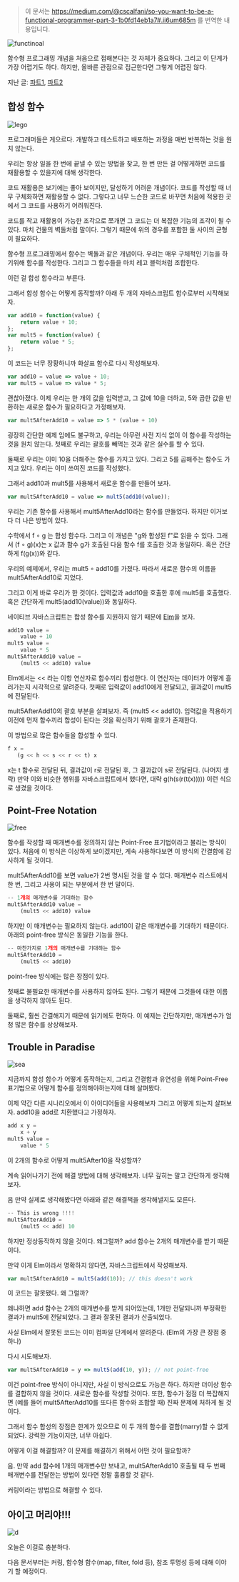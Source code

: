 > 이 문서는 https://medium.com/@cscalfani/so-you-want-to-be-a-functional-programmer-part-3-1b0fd14eb1a7#.ii6um685m 를 번역한 내용입니다.


![functinoal](https://cdn-images-1.medium.com/max/800/1*AM83LP9sGGjIul3c5hIsWg.png)


함수형 프로그래밍 개념을 처음으로 접해본다는 것 자체가 중요하다. 그리고 이 단계가 가장 어렵기도 하다. 하지만, 올바른 관점으로 접근한다면 그렇게 어렵진 않다.


지난 글: [파트1](https://github.com/FEDevelopers/tech.description/wiki/%ED%95%A8%EC%88%98%ED%98%95-%ED%94%84%EB%A1%9C%EA%B7%B8%EB%9E%98%EB%A8%B8%EA%B0%80-%EB%90%98%EA%B3%A0-%EC%8B%B6%EB%8B%A4%EA%B3%A0%3F-(Part-1)), [파트2](https://github.com/FEDevelopers/tech.description/wiki/%ED%95%A8%EC%88%98%ED%98%95-%ED%94%84%EB%A1%9C%EA%B7%B8%EB%9E%98%EB%A8%B8%EA%B0%80-%EB%90%98%EA%B3%A0-%EC%8B%B6%EB%8B%A4%EA%B3%A0%3F-(Part-2))


## 합성 함수


![lego](https://cdn-images-1.medium.com/max/800/1*yGnDGRW4pTgmcDUi4oC8Uw.png)


프로그래머들은 게으르다. 개발하고 테스트하고 배포하는 과정을 매번 반복하는 것을 원치 않는다.


우리는 항상 일을 한 번에 끝낼 수 있는 방법을 찾고, 한 번 만든 걸 어떻게하면 코드를 재활용할 수 있을지에 대해 생각한다.


코드 재활용은 보기에는 좋아 보이지만, 달성하기 어려운 개념이다. 코드를 작성할 때 너무 구체화하면 재활용할 수 없다. 그렇다고 너무 느슨한 코드로 바꾸면 처음에 적용한 곳에서 그 코드를 사용하기 어려워진다.


코드를 작고 재활용이 가능한 조각으로 쪼개면 그 코드는 더 복잡한 기능의 조각이 될 수 있다. 마치 건물의 벽돌처럼 말이다. 그렇기 때문에 위의 경우를 포함한 둘 사이의 균형이 필요하다. 


함수형 프로그래밍에서 함수는 벽돌과 같은 개념이다. 우리는 매우 구체적인 기능을 하기위해 함수를 작성한다. 그리고 그 함수들을 마치 레고 블럭처럼 조합한다.


이런 걸 합성 함수라고 부른다.


그래서 합성 함수는 어떻게 동작할까? 아래 두 개의 자바스크립트 함수로부터 시작해보자.


``` javascript
var add10 = function(value) {
    return value + 10;
};
var mult5 = function(value) {
    return value * 5;
};
```


이 코드는 너무 장황하니까 화살표 함수로 다시 작성해보자.


``` javascript
var add10 = value => value + 10;
var mult5 = value => value * 5;
```


괜찮아졌다. 이제 우리는 한 개의 값을 입력받고, 그 값에 10을 더하고, 5와 곱한 값을 반환하는 새로운 함수가 필요하다고 가정해보자.


``` javascript
var mult5AfterAdd10 = value => 5 * (value + 10)
```


굉장히 간단한 예제 임에도 불구하고, 우리는 아무런 사전 지식 없이 이 함수를 작성하는 것을 원치 않는다. 첫째로 우리는 괄호를 빼먹는 것과 같은 실수를 할 수 있다. 


둘째로 우리는 이미 10을 더해주는 함수를 가지고 있다. 그리고 5를 곱해주는 함수도 가지고 있다. 우리는 이미 쓰여진 코드를 작성했다. 


그래서 add10과 mult5를 사용해서 새로운 함수를 만들어 보자.


``` javascript
var mult5AfterAdd10 = value => mult5(add10(value));
```


우리는 기존 함수를 사용해서 mult5AfterAdd10라는 함수를 만들었다. 하지만 이거보다 더 나은 방법이 있다.


수학에서 f ∘ g 는 합성 함수다. 그리고 이 개념은 "g와 합성된 f"로 읽을 수 있다. 그래서 (f ∘ g)(x)는 x 값과 함수 g가 호출된 다음 함수 f를 호출한 것과 동일하다. 혹은 간단하게 f(g(x))와 같다.


우리의 예제에서, 우리는 mult5 ∘ add10를 가졌다. 따라서 새로운 함수의 이름을 mult5AfterAdd10로 지었다.


그리고 이게 바로 우리가 한 것이다. 입력값과 add10을 호출한 후에 mult5를 호출했다. 혹은 간단하게 mult5(add10(value))와 동일하다.


네이티브 자바스크립트는 합성 함수를 지원하지 않기 때문에 [Elm](http://elm-lang.org/)을 보자.


``` javascript
add10 value =
    value + 10
mult5 value =
    value * 5
mult5AfterAdd10 value =
    (mult5 << add10) value
```


Elm에서는 << 라는 이항 연산자로 함수끼리 합성한다. 이 연산자는 데이터가 어떻게 흘러가는지 시각적으로 알려준다. 첫째로 입력값이 add10에게 전달되고, 결과값이 mult5에 전달된다.


mult5AfterAdd10의 괄호 부분을 살펴보자. 즉 (mult5 << add10). 입력값을 적용하기 이전에 먼저 함수끼리 합성이 된다는 것을 확신하기 위해 괄호가 존재한다.


이 방법으로 많은 함수들을 합성할 수 있다.


``` javascript
f x =
   (g << h << s << r << t) x
```


x는 t 함수로 전달된 뒤, 결과값이 r로 전달된 후, 그 결과값이 s로 전달된다. (나머지 생략) 만약 이와 비슷한 행위를 자바스크립트에서 했다면, 대략 g(h(s(r(t(x))))) 이런 식으로 생겼을 것이다.


## Point-Free Notation


![free](https://cdn-images-1.medium.com/max/800/1*g2pWcQJ0jOUf1WKbTDIktQ.png)


함수를 작성할 때 매개변수를 정의하지 않는 Point-Free 표기법이라고 불리는 방식이 있다. 처음에 이 방식은 이상하게 보이겠지만, 계속 사용하다보면 이 방식의 간결함에 감사하게 될 것이다.


mult5AfterAdd10를 보면 value가 2번 명시된 것을 알 수 있다. 매개변수 리스트에서 한 번, 그리고 사용이 되는 부분에서 한 번 말이다.


``` javascript
-- 1개의 매개변수를 기대하는 함수
mult5AfterAdd10 value =
    (mult5 << add10) value
```


하지만 이 매개변수는 필요하지 않는다. add10이 같은 매개변수를 기대하기 때문이다. 아래의 point-free 방식은 동일한 기능을 한다.


``` javascript
-- 마찬가지로 1개의 매개변수를 기대하는 함수
mult5AfterAdd10 =
    (mult5 << add10)
```


point-free 방식에는 많은 장점이 있다.


첫째로 불필요한 매개변수를 사용하지 않아도 된다. 그렇기 때문에 그것들에 대한 이름을 생각하지 않아도 된다.


둘째로, 훨씬 간결해지기 때문에 읽기에도 편하다. 이 예제는 간단하지만, 매개변수가 엄청 많은 함수를 상상해보자.


## Trouble in Paradise


![sea](https://cdn-images-1.medium.com/max/800/1*RE3Qxh6Bg9umzQ5dOrF6pw.png)


지금까지 합성 함수가 어떻게 동작하는지, 그리고 간결함과 유연성을 위해 Point-Free 표기법으로 어떻게 함수를 정의해야하는지에 대해 살펴봤다.


이제 약간 다른 시나리오에서 이 아이디어들을 사용해보자 그리고 어떻게 되는지 살펴보자. add10을 add로 치환했다고 가정하자.


``` javascript
add x y =
    x + y
mult5 value =
    value * 5
```


이 2개의 함수로 어떻게 mult5After10을 작성할까?


계속 읽어나가기 전에 해결 방법에 대해 생각해보자. 너무 깊히는 말고 간단하게 생각해보자.


음 만약 실제로 생각해봤다면 아래와 같은 해결책을 생각해낼지도 모른다.


``` javascript
-- This is wrong !!!!
mult5AfterAdd10 =
    (mult5 << add) 10 
```


하지만 정상동작하지 않을 것이다. 왜그럴까? add 함수는 2개의 매개변수를 받기 때문이다.


만약 이게 Elm이라서 명확하지 않다면, 자바스크립트에서 작성해보자.


``` javascript
var mult5AfterAdd10 = mult5(add(10)); // this doesn't work
```


이 코드는 잘못됐다. 왜 그럴까?


왜냐하면 add 함수는 2개의 매개변수를 받게 되어있는데, 1개만 전달되니까 부정확한 결과가 mult5에 전달되었다. 그 결과 잘못된 결과가 산출되었다.


사실 Elm에서 잘못된 코드는 이미 컴파일 단계에서 알려준다. (Elm의 가장 큰 장점 중 하나)


다시 시도해보자.


``` javascript
var mult5AfterAdd10 = y => mult5(add(10, y)); // not point-free
```


이건 point-free 방식이 아니지만, 사실 이 방식으로도 가능은 하다. 하지만 더이상 함수를 결합하지 않을 것이다. 새로운 함수를 작성할 것이다. 또한, 함수가 점점 더 복잡해지면 (예를 들어 mult5AfterAdd10를 또다른 함수와 조합할 때) 진짜 문제에 처하게 될 것이다.


그래서 함수 합성의 장점은 한계가 있으므로 이 두 개의 함수를 결합(marry)할 수 없게 되었다. 강력한 기능이지만, 너무 아쉽다.


어떻게 이걸 해결할까? 이 문제를 해결하기 위해서 어떤 것이 필요할까?


음. 만약 add 함수에 1개의 매개변수만 보내고, mult5AfterAdd10 호출될 때 두 번째 매개변수를 전달한는 방법이 있다면 정말 훌륭할 것 같다.


커링이라는 방법으로 해결할 수 있다.


## 아이고 머리야!!!


![d](https://cdn-images-1.medium.com/max/800/1*IK5485-iZaHeZRfP8aWmYg.png)


오늘은 이걸로 충분하다.


다음 문서부터는 커링, 함수형 함수(map, filter, fold 등), 참조 투명성 등에 대해 이야기 할 예정이다.